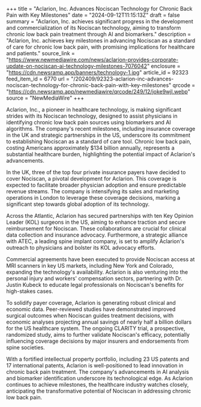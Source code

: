 +++
title = "Aclarion, Inc. Advances Nociscan Technology for Chronic Back Pain with Key Milestones"
date = "2024-09-12T11:15:13Z"
draft = false
summary = "Aclarion, Inc. achieves significant progress in the development and commercialization of its Nociscan technology, aiming to transform chronic low back pain treatment through AI and biomarkers."
description = "Aclarion, Inc. achieves key milestones in advancing Nociscan as a standard of care for chronic low back pain, with promising implications for healthcare and patients."
source_link = "https://www.newmediawire.com/news/aclarion-provides-corporate-update-on-nociscan-ai-technology-milestones-7076042"
enclosure = "https://cdn.newsramp.app/banners/technology-1.jpg"
article_id = 92323
feed_item_id = 6770
url = "/202409/92323-aclarion-inc-advances-nociscan-technology-for-chronic-back-pain-with-key-milestones"
qrcode = "https://cdn.newsramp.app/newmediawire/qrcode/249/12/joke9wjl.webp"
source = "NewMediaWire"
+++

<p>Aclarion, Inc., a pioneer in healthcare technology, is making significant strides with its Nociscan technology, designed to assist physicians in identifying chronic low back pain sources using biomarkers and AI algorithms. The company's recent milestones, including insurance coverage in the UK and strategic partnerships in the US, underscore its commitment to establishing Nociscan as a standard of care tool. Chronic low back pain, costing Americans approximately $134 billion annually, represents a substantial healthcare burden, highlighting the potential impact of Aclarion's advancements.</p><p>In the UK, three of the top four private insurance payers have decided to cover Nociscan, a pivotal development for Aclarion. This coverage is expected to facilitate broader physician adoption and ensure predictable revenue streams. The company is intensifying its sales and marketing operations in London to leverage these coverage decisions, marking a significant step towards global adoption of its technology.</p><p>Across the Atlantic, Aclarion has secured partnerships with ten Key Opinion Leader (KOL) surgeons in the US, aiming to enhance traction and secure reimbursement for Nociscan. These collaborations are crucial for clinical data collection and insurance advocacy. Furthermore, a strategic alliance with ATEC, a leading spine implant company, is set to amplify Aclarion's outreach to physicians and bolster its KOL advocacy efforts.</p><p>Commercial agreements have been executed to provide Nociscan access at MRI scanners in key US markets, including New York and Colorado, expanding the technology's availability. Aclarion is also venturing into the personal injury and workers' compensation sectors, partnering with Dr. Justin Kubeck to educate legal professionals on Nociscan's benefits for high-stakes cases.</p><p>To solidify payer coverage, Aclarion is generating robust clinical and economic data. Peer-reviewed studies have demonstrated improved surgical outcomes when Nociscan guides treatment decisions, with economic analyses projecting annual savings of nearly half a billion dollars for the US healthcare system. The ongoing CLARITY trial, a prospective, randomized study, aims to further validate Nociscan's efficacy, potentially influencing coverage decisions by major insurers and endorsements from spine societies.</p><p>With a fortified intellectual property portfolio, including 23 US patents and 17 international patents, Aclarion is well-positioned to lead innovation in chronic back pain treatment. The company's advancements in AI analysis and biomarker identification underscore its technological edge. As Aclarion continues to achieve milestones, the healthcare industry watches closely, anticipating the transformative potential of Nociscan in addressing chronic low back pain.</p>